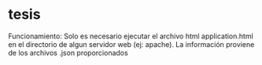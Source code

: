 # tesis
Funcionamiento:
Solo es necesario ejecutar el archivo html application.html en el directorio de algun servidor web (ej: apache). La información proviene de los archivos .json proporcionados
